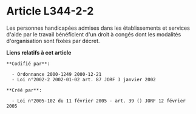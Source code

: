 # Article L344-2-2

Les personnes handicapées admises dans les établissements et services d'aide par le travail bénéficient d'un droit à congés
dont les modalités d'organisation sont fixées par décret.

**Liens relatifs à cet article**

	**Codifié par**:

	  - Ordonnance 2000-1249 2000-12-21
	  - Loi n°2002-2 2002-01-02 art. 87 JORF 3 janvier 2002

	**Créé par**:

	  - Loi n°2005-102 du 11 février 2005 - art. 39 () JORF 12 février 2005
